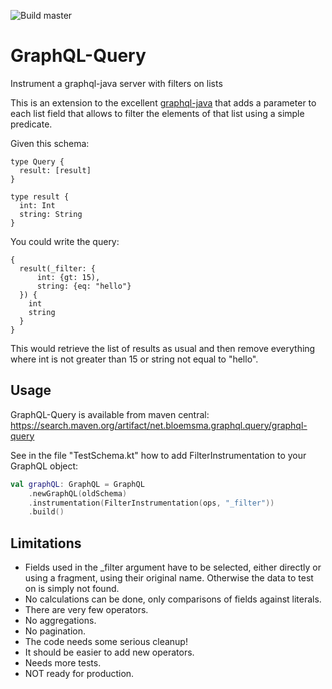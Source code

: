 ![Build master](https://github.com/sheepdreamofandroids/graphql-query/workflows/Build%20master/badge.svg)
# GraphQL-Query
Instrument a graphql-java server with filters on lists

This is an extension to the excellent [graphql-java](https://github.com/graphql-java/graphql-java) that adds a parameter to each list field that allows to filter the elements of that list using a simple predicate.

Given this schema:
```
type Query {
  result: [result]
}

type result {
  int: Int
  string: String
}
```
You could write the query:
```
{
  result(_filter: {
      int: {gt: 15),
      string: {eq: "hello"}
  }) {
    int
    string
  }
}
```
This would retrieve the list of results as usual and then remove everything where int is not greater than 15 or string not equal to "hello". 

## Usage
GraphQL-Query is available from maven central: https://search.maven.org/artifact/net.bloemsma.graphql.query/graphql-query

See in the file "TestSchema.kt" how to add FilterInstrumentation to your GraphQL object:
```kotlin
val graphQL: GraphQL = GraphQL
    .newGraphQL(oldSchema)
    .instrumentation(FilterInstrumentation(ops, "_filter"))
    .build()
```

## Limitations
- Fields used in the _filter argument have to be selected, either directly or using a fragment, using their original name. Otherwise the data to test on is simply not found.
- No calculations can be done, only comparisons of fields against literals.
- There are very few operators.
- No aggregations.
- No pagination.
- The code needs some serious cleanup!
- It should be easier to add new operators.
- Needs more tests.
- NOT ready for production.